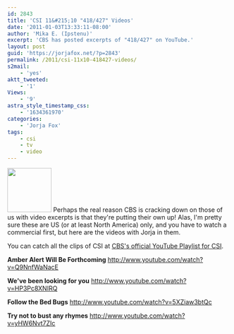 ```yaml
---
id: 2843
title: 'CSI 11&#215;10 "418/427" Videos'
date: '2011-01-03T13:33:11-08:00'
author: 'Mika E. (Ipstenu)'
excerpt: 'CBS has posted excerpts of "418/427" on YouTube.'
layout: post
guid: 'https://jorjafox.net/?p=2843'
permalink: /2011/csi-11x10-418427-videos/
s2mail:
    - 'yes'
aktt_tweeted:
    - '1'
Views:
    - '9'
astra_style_timestamp_css:
    - '1634361970'
categories:
    - 'Jorja Fox'
tags:
    - csi
    - tv
    - video
---
```


<img src="//static.jorjafox.net/wordpress/2011/01/418-video-100x100.jpg" alt="" title="418-video" width="100" height="100" class="alignleft size-thumbnail wp-image-2844" /> Perhaps the real reason CBS is cracking down on those of us with video excerpts is that they're putting their own up! Alas, I'm pretty sure these are US (or at least North America) only, and you have to watch a commercial first, but here are the videos with Jorja in them.

You can catch all the clips of CSI at <a href="https://www.youtube.com/user/CSI">CBS's official YouTube Playlist for CSI</a>.

**Amber Alert Will Be Forthcoming**
http://www.youtube.com/watch?v=Q9NnfWaNacE

**We've been looking for you**
http://www.youtube.com/watch?v=HP3Pc8XNIRQ

**Follow the Bed Bugs**
http://www.youtube.com/watch?v=5XZiaw3btQc

**Try not to bust any rhymes**
http://www.youtube.com/watch?v=yHW6Nvt7ZIc
